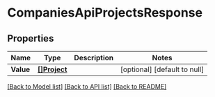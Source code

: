 # CompaniesApiProjectsResponse

## Properties
Name | Type | Description | Notes
------------ | ------------- | ------------- | -------------
**Value** | [**[]Project**](project.md) |  | [optional] [default to null]

[[Back to Model list]](../README.md#documentation-for-models) [[Back to API list]](../README.md#documentation-for-api-endpoints) [[Back to README]](../README.md)



